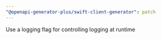 ```yaml
---
"@openapi-generator-plus/swift-client-generator": patch
---
```


Use a logging flag for controlling logging at runtime
